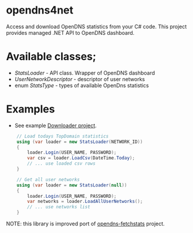 # opendns4net
Access and download OpenDNS statistics from your C# code. This project provides managed .NET API to OpenDNS dashboard.

# Available classes;
* *StatsLoader* - API class. Wrapper of OpenDNS dashboard
* *UserNetworkDescriptor* - descriptor of user networks
* enum *StatsType* - types of available OpenDns statistics 

# Examples
* See example [Downloader project](https://github.com/danikf/opendns4net/tree/master/OpenDns4net.Downloader).
```cs
    // Load todays TopDomain statistics
    using (var loader = new StatsLoader(NETWORK_ID))
    {
        loader.Login(USER_NAME, PASSWORD);
        var csv = loader.LoadCsv(DateTime.Today);
        // ... use loaded csv rows    
    }
```

```cs
    // Get all user networks
    using (var loader = new StatsLoader(null))
    {
        loader.Login(USER_NAME, PASSWORD);
        var networks = loader.LoadAllUserNetworks();
        // ... use networks list
    }
```

NOTE: this library is improved port of [opendns-fetchstats](https://github.com/rcrowley/opendns-fetchstats) project.

